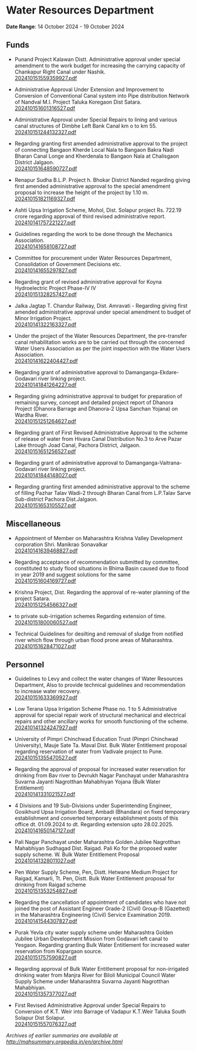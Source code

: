 # Water Resources Department

**Date Range**: 14 October 2024 - 19 October 2024


## Funds
- Punand Project Kalawan Distt. Administrative approval under special amendment to the work budget for increasing the carrying capacity of Chankapur Right Canal under Nashik.\
  [202410151559359927.pdf](https://gr.maharashtra.gov.in/Site/Upload/Government%20Resolutions/English/202410151559359927.pdf)

- Administrative Approval Under Extension and Improvement to Conversion of Conventional Canal system into Pipe distribution Network of Nandval M.I. Project Taluka Koregaon Dist Satara.\
  [202410151601316527.pdf](https://gr.maharashtra.gov.in/Site/Upload/Government%20Resolutions/English/202410151601316527.pdf)

- Administrative Approval under Special Repairs to lining and various  canal structures of Dimbhe Left Bank Canal km o to km 55.\
  [202410151244132327.pdf](https://gr.maharashtra.gov.in/Site/Upload/Government%20Resolutions/English/202410151244132327.pdf)

- Regarding granting first amended administrative approval to the project of connecting Bangaon Kherde Local Nala to Bangaon Bakra Nadi Bharan Canal Longe and Kherdenala to Bangaon Nala at Chalisgaon District Jalgaon.\
  [202410151648590727.pdf](https://gr.maharashtra.gov.in/Site/Upload/Government%20Resolutions/English/202410151648590727.pdf)

- Renapur  Sudha B.L.P. Project h. Bhokar District Nanded regarding giving first amended administrative approval to the special amendment proposal to increase the height of the project by 1.10 m.\
  [202410151821169327.pdf](https://gr.maharashtra.gov.in/Site/Upload/Government%20Resolutions/English/202410151821169327.pdf)

- Ashti Upsa Irrigation Scheme, Mohol, Dist. Solapur project Rs. 722.19 crore regarding approval of third revised administrative report.\
  [202410141757221227.pdf](https://gr.maharashtra.gov.in/Site/Upload/Government%20Resolutions/English/202410141757221227.pdf)

- Guidelines regarding the work to be done through the Mechanics Association.\
  [202410141658108727.pdf](https://gr.maharashtra.gov.in/Site/Upload/Government%20Resolutions/English/202410141658108727.pdf)

- Committee for procurement under Water Resources Department, Consolidation of Government Decisions etc.\
  [202410141655297827.pdf](https://gr.maharashtra.gov.in/Site/Upload/Government%20Resolutions/English/202410141655297827.pdf)

- Regarding grant of revised administrative approval for Koyna Hydroelectric Project Phase-IV IV\
  [202410151328257427.pdf](https://gr.maharashtra.gov.in/Site/Upload/Government%20Resolutions/English/202410151328257427.pdf)

- Jalka Jagtap T. Chandur Railway, Dist. Amravati - Regarding giving first amended administrative approval under special amendment to budget of Minor Irrigation Project.\
  [202410141322163327.pdf](https://gr.maharashtra.gov.in/Site/Upload/Government%20Resolutions/English/202410141322163327.pdf)

- Under the project of the Water Resources Department, the pre-transfer canal rehabilitation works are to be carried out through the concerned Water Users Association as per the joint inspection with the Water Users Association.\
  [202410141622404427.pdf](https://gr.maharashtra.gov.in/Site/Upload/Government%20Resolutions/English/202410141622404427.pdf)

- Regarding grant of administrative approval to Damanganga-Ekdare-Godavari river linking project.\
  [202410141841264227.pdf](https://gr.maharashtra.gov.in/Site/Upload/Government%20Resolutions/English/202410141841264227.pdf)

- Regarding giving administrative approval to budget for preparation of remaining survey, concept and detailed project report of Dhanora Project (Dhanora Barrage and Dhanora-2 Upsa Sanchan Yojana) on Wardha River.\
  [202410151251264627.pdf](https://gr.maharashtra.gov.in/Site/Upload/Government%20Resolutions/English/202410151251264627.pdf)

- Regarding grant of First Revised Administrative Approval to the scheme of release of water from Hivara Canal Distribution No.3 to Arve Pazar Lake through Joad Canal, Pachora District, Jalgaon.\
  [202410151651256527.pdf](https://gr.maharashtra.gov.in/Site/Upload/Government%20Resolutions/English/202410151651256527.pdf)

- Regarding grant of administrative approval to Damanganga-Vaitrana-Godavari river linking project.\
  [202410141844148027.pdf](https://gr.maharashtra.gov.in/Site/Upload/Government%20Resolutions/English/202410141844148027.pdf)

- Regarding granting first amended administrative approval to the scheme of filling Pazhar Talav Wadi-2 through Bharan Canal from L.P.Talav Sarve Sub-district Pachora Dist.Jalgaon.\
  [202410151653105527.pdf](https://gr.maharashtra.gov.in/Site/Upload/Government%20Resolutions/English/202410151653105527.pdf)

## Miscellaneous
- Appointment of Member on Maharashtra Krishna Valley Development corporation Shri. Manikrao Sonavalkar\
  [202410141639468827.pdf](https://gr.maharashtra.gov.in/Site/Upload/Government%20Resolutions/English/202410141639468827.pdf)

- Regarding acceptance of recommendation submitted by committee, constituted to study flood situations in Bhima Basin caused due to flood in year 2019 and suggest solutions for the same\
  [202410151604169727.pdf](https://gr.maharashtra.gov.in/Site/Upload/Government%20Resolutions/English/202410151604169727.pdf)

- Krishna Project, Dist. Regarding the approval of re-water planning of the project Satara.\
  [202410151254566327.pdf](https://gr.maharashtra.gov.in/Site/Upload/Government%20Resolutions/English/202410151254566327.pdf)

- to private sub-irrigation schemes Regarding extension of time.\
  [202410151800060527.pdf](https://gr.maharashtra.gov.in/Site/Upload/Government%20Resolutions/English/202410151800060527.pdf)

- Technical Guidelines for desilting and removal of sludge from notified river which flow through urban flood prone areas of Maharashtra.\
  [202410151628471027.pdf](https://gr.maharashtra.gov.in/Site/Upload/Government%20Resolutions/English/202410151628471027.pdf)

## Personnel
- Guidelines to Levy and collect the water changes of Water Resources Department, Also to provide technical guidelines and recommendation to increase water recovery.\
  [202410151633369927.pdf](https://gr.maharashtra.gov.in/Site/Upload/Government%20Resolutions/English/202410151633369927.pdf)

- Low Terana Upsa Irrigation Scheme Phase no. 1 to 5 Administrative approval for special repair work of structural mechanical and electrical repairs and other ancillary works for smooth functioning of the scheme.\
  [202410141324247927.pdf](https://gr.maharashtra.gov.in/Site/Upload/Government%20Resolutions/English/202410141324247927.pdf)

- University of Pimpri Chinchwad Education Trust (Pimpri Chinchwad University), Mauje Sate Ta. Maval Dist. Bulk Water Entitlement proposal regarding reservation of water from Vadivale project to Pune.\
  [202410151355470527.pdf](https://gr.maharashtra.gov.in/Site/Upload/Government%20Resolutions/English/202410151355470527.pdf)

- Regarding the approval of proposal for increased water reservation for drinking from Bav river to Devrukh Nagar Panchayat under Maharashtra Suvarna Jayanti Nagrotthan Mahabhiyan Yojana (Bulk Water Entitlement)\
  [202410141331021527.pdf](https://gr.maharashtra.gov.in/Site/Upload/Government%20Resolutions/English/202410141331021527.pdf)

- 4 Divisions and 19 Sub-Divisions under Superintending Engineer, Gosikhurd Upsa Irrigation Board, Ambadi (Bhandara) on fixed temporary establishment and converted temporary establishment posts of this office dt. 01.09.2024 to dt. Regarding extension upto 28.02.2025.\
  [202410141650147127.pdf](https://gr.maharashtra.gov.in/Site/Upload/Government%20Resolutions/English/202410141650147127.pdf)

- Pali Nagar Panchayat under Maharashtra Golden Jubilee Nagrotthan Mahabhiyan Sudhagad Dist. Raigad. Pali Ko for the proposed water supply scheme. W. Bulk Water Entitlement Proposal\
  [202410141328011027.pdf](https://gr.maharashtra.gov.in/Site/Upload/Government%20Resolutions/English/202410141328011027.pdf)

- Pen Water Supply Scheme, Pen, Distt. Hetwane Medium Project for Raigad, Kamarli, Tt. Pen, Distt. Bulk Water Entitlement proposal for drinking from Raigad scheme\
  [202410151353254827.pdf](https://gr.maharashtra.gov.in/Site/Upload/Government%20Resolutions/English/202410151353254827.pdf)

- Regarding the cancellation of appointment of candidates who have not joined the post of Assistant Engineer Grade-2 (Civil) Group-B (Gazetted) in the Maharashtra Engineering (Civil) Service Examination 2019.\
  [202410141544307827.pdf](https://gr.maharashtra.gov.in/Site/Upload/Government%20Resolutions/English/202410141544307827.pdf)

- Purak Yevla city water supply scheme under Maharashtra Golden Jubilee Urban Development Mission from Godavari left canal to Yesgaon. Regarding granting Bulk Water Entitlement for increased water reservation from Kopargaon source.\
  [202410151757590827.pdf](https://gr.maharashtra.gov.in/Site/Upload/Government%20Resolutions/English/202410151757590827.pdf)

- Regarding approval of Bulk Water Entitlement proposal for non-irrigated drinking water from Manjra River for Biloli Municipal Council Water Supply Scheme under Maharashtra Suvarna Jayanti Nagrotthan Mahabhiyan.\
  [202410151357377027.pdf](https://gr.maharashtra.gov.in/Site/Upload/Government%20Resolutions/English/202410151357377027.pdf)

- First Revised Administrative Approval under Special Repairs to Conversion of K.T. Weir into Barrage of Vadapur K.T.Weir Taluka South Solapur Dist Solapur.\
  [202410151557076327.pdf](https://gr.maharashtra.gov.in/Site/Upload/Government%20Resolutions/English/202410151557076327.pdf)


*Archives of earlier summaries are available at http://mahsummary.orgpedia.in/en/archive.html*